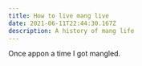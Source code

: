 ```yaml
---
title: How to live mang live
date: 2021-06-11T22:44:30.167Z
description: A history of mang life
---
```

Once appon a time I got mangled.